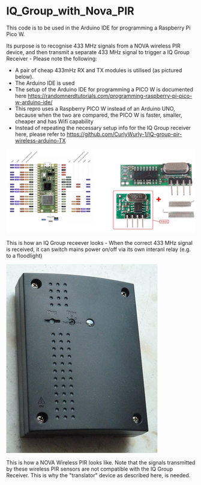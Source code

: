 # IQ_Group_with_Nova_PIR
This code is to be used in the Arduino IDE for programming a Raspberry Pi Pico W. 

Its purpose is to recognise 433 MHz signals from a NOVA wireless PIR device, and then transmit a separate 433 MHz signal to trigger a IQ Group Receiver - Please note the following: 
 - A pair of cheap 433mHz RX and TX modules is utilised (as pictured below). 
 - The Arduino IDE is used
 - The setup of the Arduino IDE for programming a PICO W is documented here https://randomnerdtutorials.com/programming-raspberry-pi-pico-w-arduino-ide/
 - This repro uses a Raspberry PICO W instead of an Arduino UNO, because when the two are compared, the PICO W is faster, smaller, cheaper and has Wifi capability
 - Instead of repeating the necessary setup info for the IQ Group receiver here, please refer to https://github.com/CurlyWurly-1/IQ-group-pir-wireless-arduino-TX

<img src="images/ard.jpg" alt="Ard_tx"/>

This is how an IQ Group receever looks - When the correct 433 MHz signal is received, it can switch mains power on/off via its own interanl relay (e.g. to a floodlight)

<img src="images/P1140936.jpg" alt="IQ Group 240V Mains controller"/>

This is how a NOVA Wireless PIR looks like. Note that the signals transmitted by these wireless PIR sensors are not compatible with the IQ Group Receiver. This is why the "translator" device as described here, is needed.   
